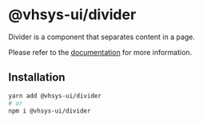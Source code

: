 # @vhsys-ui/divider

Divider is a component that separates content in a page.

Please refer to the [documentation](https://vhsys.com.br/docs/components/divider) for more information.

## Installation

```sh
yarn add @vhsys-ui/divider
# or
npm i @vhsys-ui/divider
```
